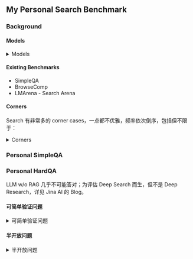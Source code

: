## My Personal Search Benchmark

### Background

#### Models

<details>
<summary>Models</summary>

- Domain-specific LLMs (One-stop search + LLM answer APIs)
  - [Perplexity](https://docs.perplexity.ai/getting-started/models) basd on Google [Serpapi](https://serpapi.com/)
  - [Linkup](https://app.linkup.so/playground?example=deepSourcedAnswer)
  - [Exa](https://docs.exa.ai/reference/answer)
  - [Liner](https://liner.com/features/ai-search)
  - [Jina](https://jina.ai/deepsearch/)
  - [You](https://documentation.you.com/api-modes/search-api)
- General LLMs with search + browse tool
  - [Gemini](https://ai.google.dev/gemini-api/docs/google-search) based on Google
  - [Gemini url context](https://ai.google.dev/gemini-api/docs/url-context)
  - [OpenAI](https://platform.openai.com/docs/guides/tools-web-search) based on Bing
  - [Claude](https://docs.anthropic.com/en/docs/agents-and-tools/tool-use/web-search-tool) based on [Brave](https://simonwillison.net/2025/Apr/21/ai-assisted-search/)
  - [Grok](https://docs.x.ai/docs/guides/live-search)
  - [openrouter](https://openrouter.ai/docs/features/web-search) based on Exa
- Agentic deep search + browse + (visual)
  - [skywork](https://skywork.ai)
  - [MiroThinker](https://dr.miromind.ai/)
  - [Ninja](https://myninja.ai/)
  - [Komo](https://komo.ai/)
- True Agents
  - [Manus](https://manus.im)
  - [Genspark](https://www.genspark.ai)
  - [h2oGPTe](https://h2ogpte.genai.h2o.ai/)
  - [suna](https://www.suna.so/)
  - [scout](https://scout.new/)
  - [OpenManus](https://openmanus.org/)
  - convergence AI
  - [runner H](https://runner.hcompany.ai/)
  - [Minimax](https://agent.minimax.io/)
  - [flowith](https://flowith.io/)
  - www.saner.ai ? www.decompute.run ?
</details>


#### Existing Benchmarks

- SimpleQA
- BrowseComp
- LMArena - Search Arena

#### Corners

Search 有非常多的 corner cases，一点都不优雅，频率依次倒序，包括但不限于：

<details>
<summary>Corners</summary>

- **无关、干扰、矛盾信息**
  - 页面内广告等无关信息；整个页面和搜索问题无关或低密度信息；
  - 不同页面间信息矛盾；页面信息过时；SEO 优化的看似相关、实则劣质页面；官方网站信息不如第三方中肯客观，没有小道消息
    - 例如：`Where does the AI researcher Jason Wei work?` 其个人主页上还未更新工作单位
    - 例如：在 [Alternative](#Alternative-类) 类型的搜索过程中，SEO 优化的劣质页面问题非常明显
- **不可交互的非纯文本内容**
  - 静态内容
    - 图片：搜索模型的确需要强视觉能力的
      - 例如在 20250406 搜索 "llama 4 maverick vs deepseek v3 0324. Give me a benchmark table, including GPQA etc." Sonar, gpt-4o-search, Gemini 2.5 Pro Grounding, Jina Deep Search 提供的对比表格没有一个是 100% 正确的，而且每次搜索结果非常不稳定，相对来说后两者略好一些。因为 llama 官方的对比表格就是图片，而那时候媒体转载也是直接通过图片，还没有任何成文的纯文本内容。
      - 例如“中国博士历年延毕率”
    - 网页表格、图表
    - OpenAI 给出的答案是 Agent，我还不确定合不合理。
  - 动态内容
    - 视频：例如有的视频教程，比如教你怎么在 Word 中实现一个功能
      - 这一点 Google 做得不错了，YouTube 视频字幕可以低幻觉作为参考资料，但是视频画面仍然是一个问题
      - 视频画面需要要求 AI 有一定的动态视力能力，目前 Google 的做法是 1 fps 采样视频，然后全部图片喂给 AI。这显然和人类相去甚远，可能需要加一个前置模型来处理视频数据（类似于现在这么多文档预处理 - ocr 结构提取等的小模型），高信息密度和低信息密度和画面应该通过压缩的方式传给 vLLM。当然，如果哪天 context window 扩大到 1B 了，那可能除了算力和速度外，这个前置模型也没必要了。
    - Gif
- **非标准网页类型**
  - 动态加载的网页
    - 例如
      - 不同 tab 但网址相同的网页（例如 `lmarena.ai: The (2nd) best LLM on lmarena today?`）
      - 点击/滚动才展开的评论区
      - 折叠或需要翻页的内容（例如 `https://github.com/electron/electron/issues/9035`）
      - 社交媒体的登录框
      - 人机验证码
    - OpenAI 的[答案](https://youtu.be/twXsAiTINO0?t=567)是 Agent。我认为这是正确的，因为本质上只有这种 Agent 的方式可以实现通用性，只要人能过去的地方 Agent 理论上都能过去，而不是一个个去写规则。但是速度目前还是一个问题（也就是 vLLM 的问题），这个问题 Agent 需要 10 分钟，而有经验的相关人类应该 1 分钟以内就可以解决。
    - Google 目前的公开简单 [url context](https://ai.google.dev/gemini-api/docs/url-context) 方案仍然是抓取[静态内容](https://simonwillison.net/2025/Aug/18/google-gemini-url-context/)。但是 Gemini Doc 里面写明是支持图片的。
  - 在线超长 .pdf 文件，通过 pdf.js 加载的在线 pdf 文件；超大型网页
    - 例如 `https://www.spec.org/cpu2017/results/cpu2017/` `https://github.com/kaisugi/gpt4_vocab_list/blob/main/o200k_base_vocab_list.txt`
  - 隐藏的网页、登录墙、付费墙：只可能本地解决，靠一个个去谈不可能覆盖完全
    - 用户可以通过推理实现隐藏网页的查看，例如找到一个 `https://example.com/article13` 用户可能会直接输入 url 去看看 `https://example.com/` 和 `https://example.com/article14` 网页上有不有相关的内容
    - 例如查询 `the speaker of the ISSCC 2014 tutorial 3?`；现在 OpenAI 之类的只是和新闻媒体在谈，这种学术等等完全不可能一个个谈下来的，比如需要 license 才能查看的文档等等。所以最好的方式还是用户侧，而不是服务商的容器中
  - 非常老的网页，现代浏览器的 TLS 版本默认不支持
    - 例如 `https://ccf.ee.ntu.edu.tw/~cchen/cadence/simulation.htm`
- **用户侧**
  - 用户输入笔误
  - 用户输入的无效信息（这个在经典的 Benchmark 也可以体现一些，有题目里是有无效信息的）
  - 用户需求理解，例如 "Alternatives to Manus AI" 其实用户想搜 General Purpose AI Agents，例如 convergence AI, runner H，但是现在搜出来都是 MS Copilot 之类的
- **搜索方式**
  - 一般大家认为 Google, 英文的搜索方式，往往会优于 Bing, 中文的搜索方式。但是当搜索结果不理想时，是否能够主动切换搜索方式？例如下文的几个例子：
    - 非英语的搜索结果反而好于英语搜索结果
      - 例如 `pdk 中的 mac 管是什么？` 全网只有三个中文网页 [1](https://blog.csdn.net/weixin_42310516/article/details/133688562), [2](https://bbs.eetop.cn/thread-890470-1-1.html), [3](https://bbs.eetop.cn/thread-861115-2-1.html) (其中还有一个是许多程序员认为的低质量网页 csdn) 提到了答案，而英文搜索反而找不到信息
    - Google 的搜索质量反而不如 Bing
      - 例如 `ipdk_crn28hpc+` 和 `iPDK_CRN28HPL` 由于两搜索引擎对于 `_` 的处理方式不同，Bing 的搜索结果要显著好于 Google
  - 使用传统搜索引擎的筛选进行搜索
    - 例如 site:example.com, "exact_match_with_qutoes"，在 2015 年的新闻
- **嵌套**：以上所有情况的嵌套
  - 例如 PDF 中的图片、表格
    - 案例：搜索 `Command A gpqa`，标准答案 **50.8** 在 `https://cohere.com/research/papers/command-a-technical-report.pdf` 的表格中
  - 例如登录墙中的评论区

</details>

### Personal SimpleQA


### Personal HardQA

LLM w/o RAG 几乎不可能答对；为评估 Deep Search 而生，但不是 Deep Research，详见 Jina AI 的 Blog。

#### 可简单验证问题

<details>
<summary>可简单验证问题</summary>


##### 英文语境普通问题

- The command recompiles all out-of-date files in a QuestaSim project? (not `vlog` or `vcom`)
  - 正确答案：`project compileoutofdate`    (典型错误：`vlog -work work +acc=r *.v`)
- The latest sub-version for Cadence Virtuoso 6.1.8 and Virtuoso 23.1?
  - [ISR34](https://community.cadence.com/cadence_blogs_8/b/cic/posts/virtuoso-icadvm20-1-isr34-and-ic6-1-8-isr34-now-available), 当然如果你再细一点，可以发现有 [ISR36](https://bbs.eetop.cn/thread-991360-1-1.html), 不过这个要非常细，这些链接也是可以的 [1](https://www.nulledfrm.com/threads/cadence-virtuoso-ic06-18-360-linux.133645/#post-815659)[2](https://dl4all.org/software/graphics-design/866023-cadence-virtuoso-ic0618360-linux.html)[3](https://downloadly.ir/software/engineering-specialized/cadence-ic-design-virtuoso/)[4](https://www.iranhack.com/forum/forum/%D9%86%D8%B1%D9%85-%D8%A7%D9%81%D8%B2%D8%A7%D8%B1/188483-cadence-virtuoso-ic06-18-360-linux)[5](https://bbs.eetop.cn/thread-991360-1-1.html)[6](https://bbs.eetop.cn/thread-984059-1-1.html); [ISR16](https://community.cadence.com/cadence_blogs_8/b/cic/posts/virtuoso-studio-ic23-1-isr16-now-available)
- Packages Explicitly NOT Included in Mathjax3 `AllPackages` by Default?
  - 正确答案：`physics`, `autoload`, `require`, `setoptions`, (`colorv2`)
  - 参考来源：[所有包](https://docs.mathjax.org/en/v3.2/input/tex/extensions/), [启用的包](https://github.com/mathjax/MathJax-src/blob/3.2.2/ts/input/tex/AllPackages.ts), [参考链接](https://github.com/jupyterlab/jupyter-renderers/issues/229)         
- What is the newer version of ICADVM20.1, and what is the older version of ICADVM18.1? (ISR is just a minor version number, no need to mention it, do not mention any versions related to ISR, I only want the major versions)
  - 正确答案：ICADV12.3, IC23.1
- Do TSMC Shanghai fab and Nanjing fab offer MPW shuttles? Answer within 50 words. Don't tell me you're not sure, I'm very sure the definite answer is online (it might not be a direct answer, but after synthesizing the information, it's enough for you to make a definite judgment), so your final answer will be something like Shanghai: No, Nanjing: Yes. Note that this is just an example of the answer format, and is not necessarily the correct answer.
  - 正确答案：Shanghai Fab10 yes; Nanjing Fab16 no. ref: [2025 TSMC CyberShuttle Service Plan](http://www.szicc.org.cn/attachment/0/80/80748/1230778.pdf)
- A comparative table summarizing the performance of Claude Sonnet 3.5 (aka the old Sonnet 3.5), Sonnet 3.6 (aka the Sonnet 3.5 new), Sonnet 3.7, Sonnet 4, Opus 4.1 on the SWE-bench Verified.
  - 正确答案：pass@1: 33%, 49%, 62.3%, 72.7%, 74.5%; thinking: N/A, N/A, 70.3%, 80.2%, N/A
- TSMC 28nm price @ europractice in 2025? Just tell me how much for only 1 square millimeter. And answer within 100 words. I’m absolutely sure you can get the answer without email or online price calculator.
  - 正确答案：[€10609](https://europractice-ic.com/schedules-prices-2025/)
- Quantus, Raphael, StarRC, RaptorX, RaptorH, Exalto, EMX, xRC and xACT. Which are Cadence's? Which are Synopsys's?
  - 正确答案：Cadence: Quantus, EMX (acquired); Synopsys: Raphael, StarRC, RaptorX (acquired), RaptorH (acquired), Exalto (acquired)
  - 半开放版本: Help me research the Quantus, Raphael, StarRC, RaptorX, RaptorH, Exalto, EMX, Calibre xRC, Calibre xACT, and then sort them into tables.
- Can the latest version of gemini-cli read audio, pdf and docx files (not talking about gemini api, but gemini-cli)? answer within 50 words.
  - 正确答案：yes, yes, no
- Claude Opus 4 SimpleQA result? answer within 20 words.      Please refer to more sources.
  - 正确答案：[32.3%](https://www.kaggle.com/benchmarks/openai/simpleqa)。这题其实网上有一个更容易搜到的错误[信息](https://huggingface.co/datasets/smolagents/results/viewer/2024-12-26/train?f[model_id][value]=%27anthropic%2Fclaude-opus-4-20250514%27)，容易误导这些 search model
- The best LLM on LMarena's search arena today (with style control)?
  - 正确答案：o3-search
- Create a comparison table of FP16, FP8 and FP4 dense + sparse PFLOPS for A100, H200, RTX5090, B200
- GPT-5 nano MMMU-Pro result and Gemma 3 instruct 27b SimpleQA result? answer in short
  - 正确答案：[62.6%](https://openai.com/index/introducing-gpt-5-for-developers/) (“high” setting; average across standard + vision sets); [10%](https://ai.google.dev/gemma/docs/core/model_card_3) (0-shot)
- The CPP of TSMC N28HPC+ process?
  - 正确答案：[140nm](https://www.synopsys.com/articles/logic-library-capabilities.html) or [ref](https://zhuanlan.zhihu.com/p/243485197)
- In which year was TSMC 16FFC RF started production?
  - 正确答案：[2016](https://investor.tsmc.com/static/annualReports/2016/english/e_2_2.html)




##### 中文语境普通问题

- 中国国内目前排名前20的医院里，前身是教会医院的有哪些？超级简单回答。例如 “是：仁济、浙一、华西、华山...；不是：北大三院、积水潭、中山、瑞金...”。注意，这只是一个回答格式示例，并不是/不一定是正确答案。
  - 正确答案：是教会医院：北京协和、中国医大一院、仁济、瑞金、浙二、武汉协和、湘雅、华西；不是教会医院：301、北大一院、北大三院、中山、华山、浙一、郑大一附院、武汉同济、湘雅二院、中山一院、南方医院、西京。参考[2023复旦版排名](https://rank.cn-healthcare.com/fudan/national-general) (2024年11月发布)
  - 正确情况：Gemini 2.5 Pro w Google 对错
- iPad 播放器 app？简单回答，不满足要求的不用提及。中英文双语搜索，至少参考 20 个有效信息源。app 要求：1. 明确支持 >2.0 (不包括等于，一定要大于) 倍速; 2. 在最近一年内更新过; 3. 不是 safari 扩展，是播放器 app; 4. 除了 VLC 以外
  - 典型错误：Infuse
  - 参考答案：
- iPad 播放器 app？简单回答，不满足要求的不用提及。中英文双语搜索。app 要求：1. 是个可以实时自动生成并显示字幕的播放器，而不是在线字幕生成服务或者本地视频剪辑软件; 2. 要当前已经支持的，而不是 VLC 这种只是宣布即将支持但是还没支持的; 3. 要支持中文和英文，所以原生 Live Captions 目前还不能用; 4. 除了 YPlayer 以外
  - 参考答案：应该是没有了
- University of Shanghai 是什么大学？
  - 正确答案：沪江大学
- USNO 的计时精度是世界上最高吗？世界上第二高的是谁呢？
  - 应该不是的，但是懒得研究了。
- 在 virtuoso 中快速切换 schematic view 和 symbol view 的快捷键是什么？
  - 正确答案： <kbd>=</kbd>, ref: [1](https://zhuanlan.zhihu.com/p/493405291), or search "schHiOpenSymbolOrSchematicView"
- "hiFormDone" 函数中的 hi 是什么意思？
  - 正确答案：[Human Interface](https://community.cadence.com/cadence_technology_forums/f/custom-ic-skill/50958/whats-the-difference-between-le-commands-and-hi-commands)

##### "No" 问题

- How to draw a rounded rectangle in originpro?  version: 2025a
  - 正确答案：there is no simple way; 2025b 以后[可以了](https://www.originlab.com/doc/Origin-Help/Create-Draw-Objects)
- virtuoso schematic lock placement. not in layout view or locking the file. but locking instance positions in schematic view. answer within 50 words.
  - 正确答案：no you can't
- How to use iPhone as keyboard for iPad? (Not as mouse or for Mac) Answer within 100 words.
  - 正确答案：there is no simple way
- General method to insert newlines that works across all Mermaid chart types? (for the latest version of Mermaid)
  - 正确答案：no you can't. 比如 Gantt 图完全[不支持](https://github.com/mermaid-js/mermaid/issues/5140)
- Besides Blackwell GPUs, Instinct MI350 Series, and Microsoft Maia 100, what else has **native hardware** support for MXFP4?
  - 正确答案：No more (August 2025)   或者 [Synopsys ARC VPX DSP IP](https://www.synopsys.com/articles/narrow-precision-data-types-embedded-ai.html) 勉强可以算？
- How to stop airpods from automatically connecting to windows 11 without 1.manually unpairing 2.affecting other connected BT devices 3.coding in powershell
  - 正确答案：no you can't.     [1](https://learn.microsoft.com/en-us/answers/questions/4174413/dont-connect-to-bluetooth-automatically-which-are) 和 [2](https://learn.microsoft.com/en-us/answers/questions/4163051/airpods-pro-automatically-connecting-to-laptop-whe) 都是官方的错误信息。
- matlab 2025b 比 2025a 新增了什么功能？我不关心 2025a 的功能。简单回答。
  - 正确答案：no. only quality and stability improvements
- cadence virtuoso 里剪切的快捷键是什么？我不是问你什么粘贴，移动之类的快捷键，我就是要剪切。简单回答，不要长篇大论。
  - 正确答案：no
- 

</details>

#### 半开放问题

<details>
<summary>半开放问题</summary>

##### Alternative 类

- Alternatives to OpenAI's Deep Research / Deep Search apart from Grok, Gemini, Perplexity and open-source alternatives.
  - 参考答案: [Models](#Models)
- Alternatives to cursor app?
  - 参考答案：Windsurf, Zed, Trae, Qoder, Kiro, VSCode + Copilot, Augmentcode, Traycer
- Alternatives to Manus AI?
  - 参考答案：[Models](#Models)    (典型错误：MS Copilot)
- Alternatives to perplexity sonar api? I'm asking for alternatives to the sonar api, not the toC product perplexity itself.
  - 参考答案：[Models](#Models)

##### 能不能搜到，搜不搜得到

这类问题 Google / Perplexity 会很占优势。比如在 Qwen-Image 发布半小时内搜索，Gemini 2.5 Pro 就显著比 gpt-5, opus-4.1, grok 好。perplexity 也很厉害，目前不知道他们为什么看上去比 Bing 还牛，和 CF 喷他们有关系吗...


- aad08s040g? answer within 100 words.
- serach with quotes: "cmd64bit" for an exact match
- search with quotes: "windowNameFormat"
- search with quotes for an exact match: "netNameMethod"

##### 普通问题

- Give me four Qwen-2.5VL-based ocr models (not Qwen2.5-VL itself or ocr models based on Qwen2-VL). Answer within 100 words.
  - 参考答案： 7B based: [reducto/RolmOCR](https://huggingface.co/reducto/RolmOCR), [DocTron-hub/DocTron-Formula](https://github.com/DocTron-hub/DocTron-Formula), 3B based: [chatdoc-com/OCRFlux](https://github.com/chatdoc-com/OCRFlux), [nanonets/Nanonets-OCR-s](https://huggingface.co/nanonets/Nanonets-OCR-s)
- I want to create something similar to Cadence Virtuoso ViVA. Which one should I use among ECharts with lttb, Plotly.js, or uPlot?
  - 答案：Grok 3 DeeperSearch, Plotly.js > ECharts > uPlot; OpenAI o4-mini DR, uPlot > ECharts > Plotly.js; Perplexity DR, uPlot > ECharts = Plotly.js; Gemini 2.5 flash DR, uPlot > Plotly.js > ECharts 
- 中英文搜索针对小众领域代码的 LLM benchmarks。一般的 code benchmark for LLM 都是大众的 C++, Python, Javascript 之类的。但是有很多小众代码领域，包括但不限于 SystemVerilog, LaTeX, CMake, AHK, PowerShell, Assembly, Lisp, tcl 等小众代码有什么 benchmark 吗？例如，针对 Verilog 有 VerilogEval, RTLLM, [scale-lab/MetRex](https://github.com/scale-lab/MetRex), [ProtocolLLM](https://arxiv.org/abs/2506.07945)（在最终报告中不要再提及这些了）; 针对 LaTeX 的 [TeXpert](https://arxiv.org/abs/2506.16990), [vTikZ](https://arxiv.org/abs/2505.04670); 针对全面的有 [McEval](https://mceval.github.io/)。不要背景、意义、挑战与解决方案之类的空话。
- auto save / real-time save in cadence virtuoso? `dbSetAutoSave` doesn't seem to work and `checkForUnsavedViewsUponRun` is off topic.

- 用 mermaid 梳理复旦复控、复芯凡高、复旦微电子、上海华岭、复控华龙、皓骏创投、复微芯讯、复旦科创投、上海复旦创投（和复旦科创投是两家公司）、复旦复华、复微迅捷、上海菩扬、蒋国兴之间的关系。中文搜索、中文回答，把两两间的持股比例尽可能写清楚。同时，如果有和这个关系网很密切的公司和人员也可以加进 mermaid 图中
- search with quotes “tsmchome”. Based on online information, infer the folder structure. Show me the results in an output format similar to the `tree` command.
 - 参考答案：

```
TSMCHOME/
├── digital/
│   ├── Front_End/
│   │   ├── timing_power_noise/
│   │   │   ├── NLDM/
│   │   │   │   ├── tcbn65gplus_200a/
│   │   │   │   ├── tcbn40lpbwp_200a/
│   │   │   │   ├── tcbn28hpcplusbwp30p140_180a/
│   │   │   │   ├── tpdn65gpgv2od3_sd_200a/
│   │   │   │   ├── tcbn65gplus_140b/
│   │   │   │   └── [various process node libraries]/
│   │   │   └── CCS/
│   │   │       └── tcbn28hpcplusbwp30p140hvt_180a/
│   │   └── verilog/
│   │       └── [Verilog source files]
│   ├── Back_End/
│       ├── lef/
│       │   ├── tcb018gbwp7t_270a/
│       │   │   ├── lef/
│       │   │   │   └── tcb018gbwp7t_5lm.lef
│       │   │   └── techfiles/
│       │   ├── tcbn65gplus_200a/
│       │   │   └── lef/
│       │   │       └── tcbn65gplus_9lmT2.lef
│       │   └── tcbn16ffcllbwp16p90pm_100a/
│       │       └── lef/
│       │           └── tcbn16ffcllbwp16p90pm.lef
│       └── milkyway/
│           └── tcbn65gplus_200a/
│               └── techfiles/
│                   └── tsmcn65_9lmT2
```

</details>

